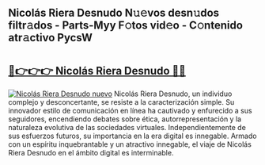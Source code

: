 ## Nicolás Riera Desnudo N𝚞𝚎vos desn𝚞dos filtr𝚊dos - Parts-Myy F𝚘tos vid𝚎o - C𝚘ntenido atr𝚊ctivo PycsW

# <h2><a href="http://mb1lv5.tromn.icu/?c=Nicol%c3%a1s+Riera+Desnudo">🔗👉👉👉 Nicolás Riera Desnudo 🔗🔗</a></h2>

[![Nicolás Riera Desnudo nuevo](https://i.imgur.com/pEAQMta.gif)](http://mb1lv5.tromn.icu/?c=Nicol%c3%a1s+Riera+Desnudo)
Nicolás Riera Desnudo, un individuo complejo y desconcertante, se resiste a la caracterización simple. Su innovador estilo de comunicación en línea ha cautivado y enfurecido a sus seguidores, encendiendo debates sobre ética, autorrepresentación y la naturaleza evolutiva de las sociedades virtuales. Independientemente de sus esfuerzos futuros, su importancia en la era digital es innegable. Armado con un espíritu inquebrantable y un atractivo innegable, el viaje de Nicolás Riera Desnudo en el ámbito digital es interminable.
